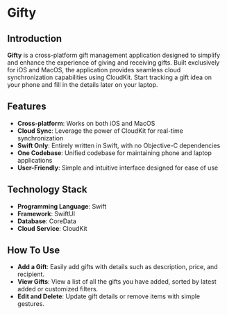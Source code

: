 # Gifty

## Introduction

**Gifty** is a cross-platform gift management application designed to simplify and enhance the experience of giving and receiving gifts. Built exclusively for iOS and MacOS, the application provides seamless cloud synchronization capabilities using CloudKit. Start tracking a gift idea on your phone and fill in the details later on your laptop.

## Features

- **Cross-platform**: Works on both iOS and MacOS
- **Cloud Sync**: Leverage the power of CloudKit for real-time synchronization
- **Swift Only**: Entirely written in Swift, with no Objective-C dependencies
- **One Codebase**: Unified codebase for maintaining phone and laptop applications
- **User-Friendly**: Simple and intuitive interface designed for ease of use

## Technology Stack

- **Programming Language**: Swift
- **Framework**: SwiftUI
- **Database**: CoreData
- **Cloud Service**: CloudKit

## How To Use

- **Add a Gift**: Easily add gifts with details such as description, price, and recipient.
- **View Gifts**: View a list of all the gifts you have added, sorted by latest added or customized filters.
- **Edit and Delete**: Update gift details or remove items with simple gestures.


